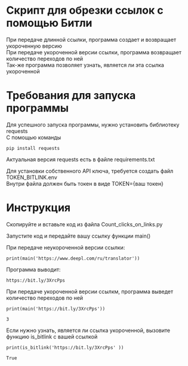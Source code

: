 # Скрипт для обрезки ссылок с помощью Битли

При передаче длинной ссылки, программа создает и возвращает укороченную версию    
При передаче укороченной версии ссылки, программа возвращает количество переходов по ней     
Так-же программа позволяет узнать, является ли эта ссылка укороченной  

# Требования для запуска программы

Для успешного запуска программы, нужно установить библиотеку requests  
С помощью команды  
```
pip install requests
```

Актуальная версия requests есть в файле requirements.txt  

Для установки собственного API ключа, требуется создать файл TOKEN_BITLINK.env  
Внутри файла должен быть токен в виде TOKEN={ваш токен}  

# Инструкция

Скопируйте и вставьте код из файла Count_clicks_on_links.py  

Запустите код и передайте вашу ссылку функции main()  

При передаче неукороченной версии ссылки:  
```
print(main('https://www.deepl.com/ru/translator'))
```

Программа выводит:  
```
https://bit.ly/3XrcPps
```

При передаче укороченной версии ссылкм, программа выведет количество переходов по ней  
```
print(main('https://bit.ly/3XrcPps'))
```

```
3
```

Если нужно узнать, является ли ссылка укороченной, вызовите функцию is_bitlink с вашей ссылкой  

```
print(is_bitlink('https://bit.ly/3XrcPps' ))
```

```
True
```
